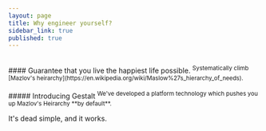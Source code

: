 ```yaml
---
layout: page
title: Why engineer yourself?
sidebar_link: true
published: true
---
```

<br>
#### Guarantee that you live the happiest life possible.
<sup>Systematically climb [Mazlov's heirarchy](https://en.wikipedia.org/wiki/Maslow%27s_hierarchy_of_needs).
</sup>
<br>
<br>
##### Introducing Gestalt
<sup>
We've developed a platform technology which pushes you up Mazlov's Heirarchy **by default**.
</sup>

It's dead simple, and it works.
